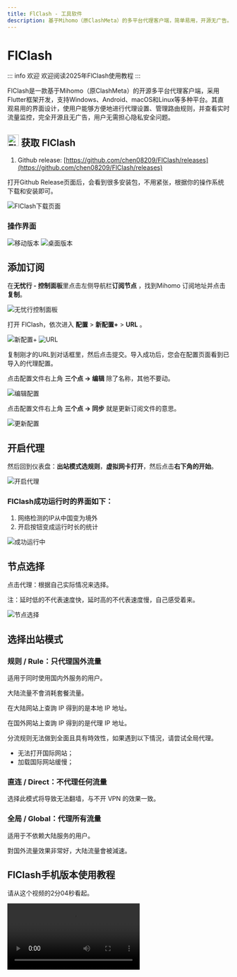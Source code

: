 ```yaml
---
title: FlClash - 工具软件
description: 基于Mihomo（原ClashMeta）的多平台代理客户端，简单易用，开源无广告。
---
```


# FlClash

::: info 欢迎
欢迎阅读2025年FlClash使用教程
:::

FlClash是一款基于Mihomo（原ClashMeta）的开源多平台代理客户端，采用Flutter框架开发，支持Windows、Android、macOS和Linux等多种平台。其直观易用的界面设计，使用户能够方便地进行代理设置、管理路由规则，并查看实时流量监控，完全开源且无广告，用户无需担心隐私安全问题。

## <img src="https://1663121531-files.gitbook.io/~/files/v0/b/gitbook-x-prod.appspot.com/o/spaces%2FtaiByLw8cj0IZKJTlaiM%2Fuploads%2Fu2sHeQjHJurcgVhJB1zO%2Ficon.png?alt=media&token=eeeb7671-aa54-4ab2-b863-9f3009bcf020" width="26" height="26" alt="FlClash图标"> 获取 FlClash

1. Github release: [https://github.com/chen08209/FlClash/releases](https://github.com/chen08209/FlClash/releases)

打开Github Release页面后，会看到很多安装包，不用紧张，根据你的操作系统下载和安装即可。

<img src="https://1663121531-files.gitbook.io/~/files/v0/b/gitbook-x-prod.appspot.com/o/spaces%2FtaiByLw8cj0IZKJTlaiM%2Fuploads%2FmV6rxFWJRr8WsZsZFpbr%2Fimage.png?alt=media&token=4e50772c-d9cc-4ed5-a3ff-8e44db2d068e" alt="FlClash下载页面">

### 操作界面

<img src="https://1663121531-files.gitbook.io/~/files/v0/b/gitbook-x-prod.appspot.com/o/spaces%2FtaiByLw8cj0IZKJTlaiM%2Fuploads%2FW2zBR48roOx17y7sNV6x%2Fmobile.gif?alt=media&token=007654de-3da6-469e-8ff9-592110736e3f" alt="移动版本"> <img src="https://1663121531-files.gitbook.io/~/files/v0/b/gitbook-x-prod.appspot.com/o/spaces%2FtaiByLw8cj0IZKJTlaiM%2Fuploads%2FOgxjjepQyUiBKRRpzqkt%2Fdesktop.gif?alt=media&token=c2ad177b-a4cd-43cd-b191-b010feafc38b" alt="桌面版本">

## 添加订阅

在**无忧行 - 控制面板**里点击左侧导航栏**订阅节点** ，找到Mihomo 订阅地址并点击**复制**。

<img src="https://1663121531-files.gitbook.io/~/files/v0/b/gitbook-x-prod.appspot.com/o/spaces%2FtaiByLw8cj0IZKJTlaiM%2Fuploads%2Fbf6ZGnMBZioZr9rD5P5J%2Fimage.png?alt=media&token=173370b1-f6b5-45c1-ab1e-312afad3ce5f" alt="无忧行控制面板">

打开 FlClash，依次进入 **配置** > **新配置+** > **URL** 。

<img src="https://1663121531-files.gitbook.io/~/files/v0/b/gitbook-x-prod.appspot.com/o/spaces%2FtaiByLw8cj0IZKJTlaiM%2Fuploads%2FA1tnxVXgicb51EQ4sbmy%2Fimage.png?alt=media&token=f55690ff-39e8-4cdc-a231-d74c3663c1c1" alt="新配置+"> <img src="https://1663121531-files.gitbook.io/~/files/v0/b/gitbook-x-prod.appspot.com/o/spaces%2FtaiByLw8cj0IZKJTlaiM%2Fuploads%2FUCyxhXIZubhodcSGWnUg%2Fimage.png?alt=media&token=482f0660-0be1-49b2-8898-418b08d7a2b1" alt="URL">

复制刚才的URL到对话框里，然后点击提交。导入成功后，您会在配置页面看到已导入的代理配置。

点击配置文件右上角 **三个点 -> 编辑** 除了名称，其他不要动。

<img src="https://1663121531-files.gitbook.io/~/files/v0/b/gitbook-x-prod.appspot.com/o/spaces%2FtaiByLw8cj0IZKJTlaiM%2Fuploads%2FZ1SIaan4pDUJBVK1Eag5%2Fimage.png?alt=media&token=223980e9-822b-4d6a-9cb8-04926330ec63" alt="编辑配置">

点击配置文件右上角 **三个点 -> 同步** 就是更新订阅文件的意思。

<img src="https://1663121531-files.gitbook.io/~/files/v0/b/gitbook-x-prod.appspot.com/o/spaces%2FtaiByLw8cj0IZKJTlaiM%2Fuploads%2FSUZB0uhm5ulHogGxgLEG%2Fimage.png?alt=media&token=03051c2f-34cf-42ef-877f-ccc46ca937a1" alt="更新配置">

## 开启代理

然后回到仪表盘：**出站模式选规则**，**虚拟网卡打开**，然后点击**右下角的开始**。

<img src="https://1663121531-files.gitbook.io/~/files/v0/b/gitbook-x-prod.appspot.com/o/spaces%2FtaiByLw8cj0IZKJTlaiM%2Fuploads%2FMsBeIDztWugUwwvG8IFR%2Fimage.png?alt=media&token=6fad70ff-e12b-4d7a-90c2-4c780100810a" alt="开启代理">

### FlClash成功运行时的界面如下：

1. 网络检测的IP从中国变为境外
2. 开启按钮变成运行时长的统计

<img src="https://1663121531-files.gitbook.io/~/files/v0/b/gitbook-x-prod.appspot.com/o/spaces%2FtaiByLw8cj0IZKJTlaiM%2Fuploads%2FEwI9BEZZXjF4t3HaMnab%2Fimage.png?alt=media&token=923b5ca6-d5c6-4d6d-a6a1-2d7e5825be00" alt="成功运行中">

## 节点选择

点击代理：根据自己实际情况来选择。

注：延时低的不代表速度快，延时高的不代表速度慢，自己感受着来。

<img src="https://1663121531-files.gitbook.io/~/files/v0/b/gitbook-x-prod.appspot.com/o/spaces%2FtaiByLw8cj0IZKJTlaiM%2Fuploads%2FliJ718yvcBlnxgOf1dw6%2Fimage.png?alt=media&token=7659d002-2752-4ddf-b914-937d9c498fe1" alt="节点选择">

## 选择出站模式

### **规则 / Rule：只代理国外流量**

适用于同时使用国内外服务的用户。

大陆流量不會消耗套餐流量。

在大陆网站上查詢 IP 得到的是本地 IP 地址。

在国外网站上查詢 IP 得到的是代理 IP 地址。

分流规则无法做到全面且具有時效性，如果遇到以下情況，请尝试全局代理。

* 无法打开国际网站；
* 加载国际网站缓慢；

### **直连 / Direct：不代理任何流量**

选择此模式将导致无法翻墙，与不开 VPN 的效果一致。

### **全局 / Global：代理所有流量**

适用于不依赖大陆服务的用户。

對国外流量效果非常好，大陆流量會被減速。

## FlClash手机版本使用教程

请从这个视频的2分04秒看起。

<video src="https://www.youtube.com/watch?t=124s&v=HtZWdMHui6I" controls></video>

